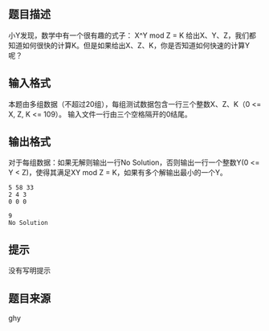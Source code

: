 


## 题目描述
小Y发现，数学中有一个很有趣的式子： 
X^Y mod Z = K 
给出X、Y、Z，我们都知道如何很快的计算K。但是如果给出X、Z、K，你是否知道如何快速的计算Y呢？ 
## 输入格式
本题由多组数据（不超过20组），每组测试数据包含一行三个整数X、Z、K（0 <= X, Z, K <= 109）。 
输入文件一行由三个空格隔开的0结尾。 
## 输出格式
对于每组数据：如果无解则输出一行No Solution，否则输出一行一个整数Y(0 <= Y < Z)，使得其满足XY mod Z = K，如果有多个解输出最小的一个Y。 

```input1
5 58 33
2 4 3
0 0 0

```
```output1
9
No Solution
```

## 提示
没有写明提示
## 题目来源
ghy


